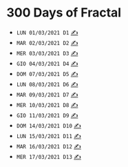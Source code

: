 # 300 Days of Fractal

- `LUN 01/03/2021 D1` [✍](https://fractalomania.com/media/photologue/photos/cache/Supernova_gallery_thumbnail.png)
- `MAR 02/03/2021 D2` [✍](https://fractalomania.com/media/photologue/photos/cache/Sponge_gallery_thumbnail.png)
- `MER 03/03/2021 D3` [✍](https://fractalomania.com/media/photologue/photos/cache/Space_Microbe_gallery_thumbnail.png)
- `GIO 04/03/2021 D4` [✍](https://fractalomania.com/media/photologue/photos/cache/Rainbow_gallery_thumbnail.png)
- `DOM 07/03/2021 D5` [✍](https://fractalomania.com/media/photologue/photos/cache/Matter_and_Antimatter_gallery_thumbnail.png)
- `LUN 08/03/2021 D6` [✍](https://fractalomania.com/media/photologue/photos/cache/Flame_of_Math_gallery_thumbnail.png)
- `MAR 09/03/2021 D7` [✍](https://fractalomania.com/media/photologue/photos/cache/First_Leaves_gallery_thumbnail.png)
- `MER 10/03/2021 D8` [✍](https://fractalomania.com/media/photologue/photos/cache/Distorted_Sun_gallery_thumbnail.png)
- `GIO 11/03/2021 D9` [✍](https://fractalomania.com/media/photologue/photos/cache/Amber_gallery_thumbnail.png)
- `DOM 14/03/2021 D10` [✍](https://www.sekinoworld.com/fractal/1msettorus665x500.jpg)
- `LUN 15/03/2021 D11` [✍](https://www.sekinoworld.com/fractal/1msetsphere500x500.jpg)
- `MAR 16/03/2021 D12` [✍](https://www.sekinoworld.com/fractal/1msetsilverA560x495.jpg)
- `MER 17/03/2021 D13` [✍](https://www.sekinoworld.com/fractal/1msetsilverB560x495.jpg)

